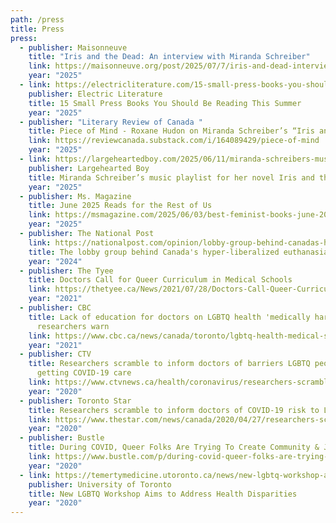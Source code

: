 ```yaml
---
path: /press
title: Press
press:
  - publisher: Maisonneuve
    title: "Iris and the Dead: An interview with Miranda Schreiber"
    link: https://maisonneuve.org/post/2025/07/7/iris-and-dead-interview-miranda-schreiber/
    year: "2025"
  - link: https://electricliterature.com/15-small-press-books-you-should-be-reading-this-summer-2/
    publisher: Electric Literature
    title: 15 Small Press Books You Should Be Reading This Summer
    year: "2025"
  - publisher: "Literary Review of Canada "
    title: Piece of Mind - Roxane Hudon on Miranda Schreiber’s “Iris and the Dead”
    link: https://reviewcanada.substack.com/i/164089429/piece-of-mind
    year: "2025"
  - link: https://largeheartedboy.com/2025/06/11/miranda-schreibers-music-playlist-for-her-novel-iris-and-the-dead/
    publisher: Largehearted Boy
    title: Miranda Schreiber’s music playlist for her novel Iris and the Dead
    year: "2025"
  - publisher: Ms. Magazine
    title: June 2025 Reads for the Rest of Us
    link: https://msmagazine.com/2025/06/03/best-feminist-books-june-2025-reads-for-the-rest-of-us-women-lgbtq-writers/
    year: "2025"
  - publisher: The National Post
    link: https://nationalpost.com/opinion/lobby-group-behind-canadas-hyper-liberalized-euthanasia-regime
    title: The lobby group behind Canada's hyper-liberalized euthanasia regime
    year: "2024"
  - publisher: The Tyee
    title: Doctors Call for Queer Curriculum in Medical Schools
    link: https://thetyee.ca/News/2021/07/28/Doctors-Call-Queer-Curriculum-Medical-Schools/
    year: "2021"
  - publisher: CBC
    title: Lack of education for doctors on LGBTQ health 'medically harmful,'
      researchers warn
    link: https://www.cbc.ca/news/canada/toronto/lgbtq-health-medical-school-1.6080793
    year: "2021"
  - publisher: CTV
    title: Researchers scramble to inform doctors of barriers LGBTQ people face in
      getting COVID-19 care
    link: https://www.ctvnews.ca/health/coronavirus/researchers-scramble-to-inform-doctors-of-barriers-lgbtq-people-face-in-getting-covid-19-care-1.4913848
    year: "2020"
  - publisher: Toronto Star
    title: Researchers scramble to inform doctors of COVID-19 risk to LGBTQ
    link: https://www.thestar.com/news/canada/2020/04/27/researchers-scramble-to-inform-doctors-of-covid-19-risk-to-lgbtq.html
    year: "2020"
  - publisher: Bustle
    title: During COVID, Queer Folks Are Trying To Create Community & Joy
    link: https://www.bustle.com/p/during-covid-queer-folks-are-trying-to-create-community-joy-22879931
    year: "2020"
  - link: https://temertymedicine.utoronto.ca/news/new-lgbtq-workshop-aims-address-health-disparities
    publisher: University of Toronto
    title: New LGBTQ Workshop Aims to Address Health Disparities
    year: "2020"
---
```

